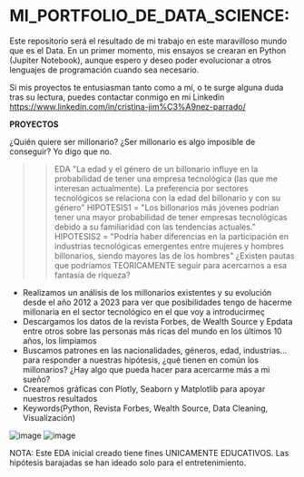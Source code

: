 # MI_PORTFOLIO_DE_DATA_SCIENCE:
Este repositorio será el resultado de mi trabajo en este maravilloso mundo que es el Data. 
En un primer momento, mis ensayos se crearan en Python (Jupiter Notebook), aunque espero y deseo poder evolucionar a otros lenguajes de programación cuando sea necesario.

Si mis proyectos te entusiasman tanto como a mí, o te surge alguna duda tras su lectura, puedes contactar conmigo en mi Linkedin <https://www.linkedin.com/in/cristina-jim%C3%A9nez-parrado/>

**PROYECTOS**

¿Quién quiere ser millonario? ¿Ser millonario es algo imposible de conseguir? Yo digo que no.
>>EDA "La edad y el género de un billonario influye en la probabilidad de tener una empresa tecnológica (las que me interesan actualmente). La preferencia por sectores tecnológicos se relaciona con la edad del billonario y con su género"
>> HIPOTESIS1 = "Los billonarios más jóvenes podrían tener una mayor probabilidad de tener empresas tecnológicas debido a su familiaridad con las tendencias actuales."
>> HIPOTESIS2 = "Podría haber diferencias en la participación en industrias tecnológicas emergentes entre mujeres y hombres billonarios, siendo mayores las de los hombres"
>>¿Existen pautas que podríamos TEORICAMENTE seguir para acercarnos a esa fantasía de riqueza? 
* Realizamos un análisis de los millonarios existentes y su evolución desde el año 2012 a 2023 para ver que posibilidades tengo de hacerme millonaria en el sector tecnológico en el que voy a introducirmeç
* Descargamos los datos de la revista Forbes, de Wealth Source y Epdata entre otros sobre las personas más ricas del mundo en los últimos 10 años, los limpiamos
* Buscamos patrones en las nacionalidades, géneros, edad, industrias... para responder a nuestras hipótesis, ¿qué tienen en común los millonarios? ¿Hay algo que pueda hacer para acercarme más a mi sueño?
* Crearemos gráficas con Plotly, Seaborn y Matplotlib para apoyar nuestros resultados
* Keywords(Python, Revista Forbes, Wealth Source, Data Cleaning, Visualización)

 ![image](https://github.com/cris-jimenez89/MI_PORTFOLIO_DE_DATA_SCIENCE/assets/145456716/2f577dbe-0efa-4027-bc7a-a3b1193203e3)
![image](https://github.com/cris-jimenez89/MI_PORTFOLIO_DE_DATA_SCIENCE/assets/145456716/e8cc3b5e-e4ec-428f-ba24-ccd2c07aa3c2)

NOTA: Este EDA inicial creado tiene fines UNICAMENTE EDUCATIVOS. Las hipótesis barajadas se han ideado solo para el entretenimiento.
